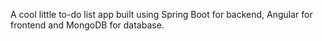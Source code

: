  A cool little to-do list app built using Spring Boot for backend, Angular for frontend and MongoDB for database.
